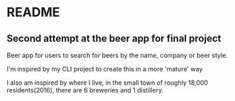 # README

## Second attempt at the beer app for final project

Beer app for users to search for beers by the name, company or beer style.

I'm inspired by my CLI project to create this in a more 'mature' way

I also am inspired by where I live, in the small town of roughly 18,000 residents(2016),
there are 6 breweries and 1 distillery.
